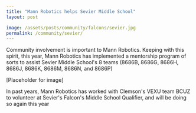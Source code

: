 ```yaml
---
title: "Mann Robotics helps Sevier Middle School"
layout: post

image: /assets/posts/community/falcons/sevier.jpg
permalink: /community/sevier/
---
```


Community involvement is important to Mann Robotics. Keeping with this spirit, this year, Mann Robotics has implemented a mentorship program of sorts to assist Sevier Middle School's 8 teams (8686B, 8686G, 8686H, 8686J, 8686K, 8686M, 8686N, and 8686P)

[Placeholder for image]

In past years, Mann Robotics has worked with Clemson's VEXU team BCUZ to volunteer at Sevier's Falcon's Middle School Qualifier, and will be doing so again this year
